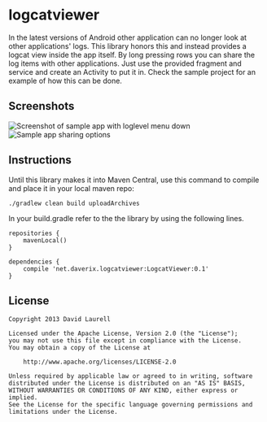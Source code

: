 logcatviewer
============

In the latest versions of Android other application can no longer look at other applications' logs. This library honors this and instead provides a logcat view inside the app itself. By long pressing rows you can share the log items with other applications. Just use the provided fragment and service and create an Activity to put it in. Check the sample project for an example of how this can be done.

Screenshots
-----------

![Screenshot of sample app with loglevel menu down][1] ![Sample app sharing options][2] 

Instructions
------------

Until this library makes it into Maven Central, use this command to compile and place it in your local maven repo:

```
./gradlew clean build uploadArchives
```

In your build.gradle refer to the the library by using the following lines.

```
repositories {
    mavenLocal()
}

dependencies {
    compile 'net.daverix.logcatviewer:LogcatViewer:0.1'
}
```

License
-------

    Copyright 2013 David Laurell

    Licensed under the Apache License, Version 2.0 (the "License");
    you may not use this file except in compliance with the License.
    You may obtain a copy of the License at

        http://www.apache.org/licenses/LICENSE-2.0

    Unless required by applicable law or agreed to in writing, software
    distributed under the License is distributed on an "AS IS" BASIS,
    WITHOUT WARRANTIES OR CONDITIONS OF ANY KIND, either express or implied.
    See the License for the specific language governing permissions and
    limitations under the License.





 [1]: http://daverix.net/images/logcatviewer_screenshot1.png
 [2]: http://daverix.net/images/logcatviewer_screenshot2.png

